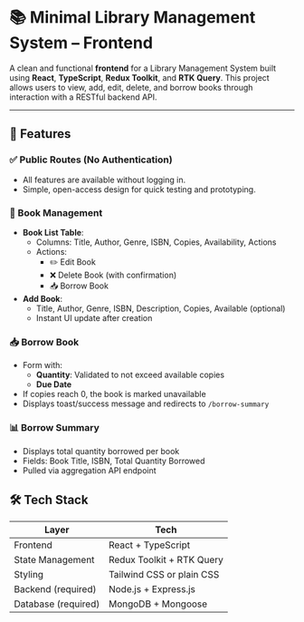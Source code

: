 # 📚 Minimal Library Management System – Frontend

A clean and functional **frontend** for a Library Management System built using **React**, **TypeScript**, **Redux Toolkit**, and **RTK Query**. This project allows users to view, add, edit, delete, and borrow books through interaction with a RESTful backend API.

---

## 🚀 Features

### ✅ Public Routes (No Authentication)
- All features are available without logging in.
- Simple, open-access design for quick testing and prototyping.

### 📖 Book Management
- **Book List Table**:
  - Columns: Title, Author, Genre, ISBN, Copies, Availability, Actions
  - Actions:
    - ✏️ Edit Book
    - ❌ Delete Book (with confirmation)
    - 📥 Borrow Book
- **Add Book**:
  - Title, Author, Genre, ISBN, Description, Copies, Available (optional)
  - Instant UI update after creation

### 📥 Borrow Book
- Form with:
  - **Quantity**: Validated to not exceed available copies
  - **Due Date**
- If copies reach 0, the book is marked unavailable
- Displays toast/success message and redirects to `/borrow-summary`

### 📊 Borrow Summary
- Displays total quantity borrowed per book
- Fields: Book Title, ISBN, Total Quantity Borrowed
- Pulled via aggregation API endpoint



## 🛠️ Tech Stack

| Layer            | Tech                        |
|------------------|-----------------------------|
| Frontend         | React + TypeScript          |
| State Management | Redux Toolkit + RTK Query   |
| Styling          | Tailwind CSS or plain CSS   |
| Backend (required) | Node.js + Express.js      |
| Database (required) | MongoDB + Mongoose       |


